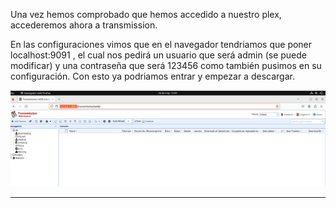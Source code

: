 Una vez hemos comprobado que hemos accedido a nuestro plex, accederemos ahora a transmission.

En las configuraciones vimos que en el navegador tendriamos que poner localhost:9091 , el cual nos pedirá un usuario que será admin (se puede modificar) y una contraseña que será 123456 como también pusimos en su configuración. Con esto ya podriamos entrar y empezar a descargar.


![](/IMG/23.PNG)

---

